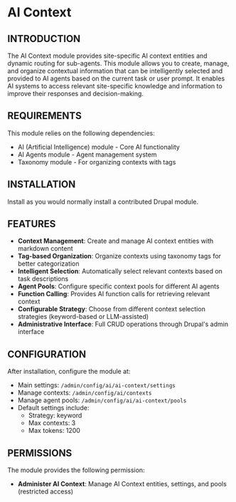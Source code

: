 # AI Context

## INTRODUCTION

The AI Context module provides site-specific AI context entities and dynamic routing for sub-agents. This module allows you to create, manage, and organize contextual information that can be intelligently selected and provided to AI agents based on the current task or user prompt. It enables AI systems to access relevant site-specific knowledge and information to improve their responses and decision-making.

## REQUIREMENTS

This module relies on the following dependencies:
- AI (Artificial Intelligence) module - Core AI functionality
- AI Agents module - Agent management system
- Taxonomy module - For organizing contexts with tags

## INSTALLATION

Install as you would normally install a contributed Drupal module.

## FEATURES

- **Context Management**: Create and manage AI context entities with markdown content
- **Tag-based Organization**: Organize contexts using taxonomy tags for better categorization
- **Intelligent Selection**: Automatically select relevant contexts based on task descriptions
- **Agent Pools**: Configure specific context pools for different AI agents
- **Function Calling**: Provides AI function calls for retrieving relevant context
- **Configurable Strategy**: Choose from different context selection strategies (keyword-based or LLM-assisted)
- **Administrative Interface**: Full CRUD operations through Drupal's admin interface

## CONFIGURATION

After installation, configure the module at:
- Main settings: `/admin/config/ai/ai-context/settings`
- Manage contexts: `/admin/config/ai/contexts`
- Manage agent pools: `/admin/config/ai/ai-context/pools`
- Default settings include:
  - Strategy: keyword
  - Max contexts: 3
  - Max tokens: 1200

## PERMISSIONS

The module provides the following permission:
- **Administer AI Context**: Manage AI Context entities, settings, and pools (restricted access)
